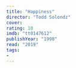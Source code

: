 ```yaml
---
title: "Happiness"
director: "Todd Solondz"
cover: 
rating: 10
imdb: "tt0147612"
publishYear: "1998"
read: "2019"
tags:
- 
---
```

